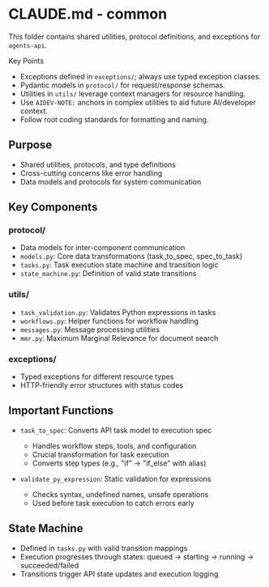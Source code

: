 # CLAUDE.md - common

This folder contains shared utilities, protocol definitions, and exceptions for `agents-api`.

Key Points
- Exceptions defined in `exceptions/`; always use typed exception classes.
- Pydantic models in `protocol/` for request/response schemas.
- Utilities in `utils/` leverage context managers for resource handling.
- Use `AIDEV-NOTE:` anchors in complex utilities to aid future AI/developer context.
- Follow root coding standards for formatting and naming.

## Purpose
- Shared utilities, protocols, and type definitions
- Cross-cutting concerns like error handling
- Data models and protocols for system communication

## Key Components

### protocol/
- Data models for inter-component communication
- `models.py`: Core data transformations (task_to_spec, spec_to_task)
- `tasks.py`: Task execution state machine and transition logic
- `state_machine.py`: Definition of valid state transitions

### utils/
- `task_validation.py`: Validates Python expressions in tasks
- `workflows.py`: Helper functions for workflow handling
- `messages.py`: Message processing utilities
- `mmr.py`: Maximum Marginal Relevance for document search

### exceptions/
- Typed exceptions for different resource types
- HTTP-friendly error structures with status codes

## Important Functions
- `task_to_spec`: Converts API task model to execution spec
  - Handles workflow steps, tools, and configuration
  - Crucial transformation for task execution
  - Converts step types (e.g., "if" → "if_else" with alias)
  
- `validate_py_expression`: Static validation for expressions
  - Checks syntax, undefined names, unsafe operations
  - Used before task execution to catch errors early

## State Machine
- Defined in `tasks.py` with valid transition mappings
- Execution progresses through states: queued → starting → running → succeeded/failed
- Transitions trigger API state updates and execution logging